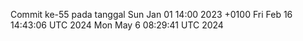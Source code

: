Commit ke-55 pada tanggal Sun Jan 01 14:00 2023 +0100
Fri Feb 16 14:43:06 UTC 2024
Mon May  6 08:29:41 UTC 2024
